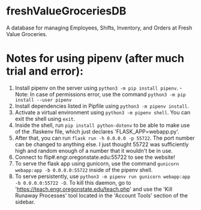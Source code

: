 # freshValueGroceriesDB
A database for managing Employees, Shifts, Inventory, and Orders at Fresh Value Groceries.


# Notes for using pipenv (after much trial and error):

1. Install pipenv on the server using ```python3 -m pip install pipenv```.
    -Note: In case of permissions error, use the command  ```python3 -m pip install --user pipenv```
2. Install dependencies listed in Pipfile using ```python3 -m pipenv install```.
3. Activate a virtual environment using ```python3 -m pipenv shell```. You can exit the shell using ```exit```. 
4. Inside the shell, run ```pip install python-dotenv``` to be able to make use of the .flaskenv file, which just declares 'FLASK_APP=webapp.py'.
5. After that, you can run ```flask run -h 0.0.0.0 -p 55722```. The port number can be changed to anything else. I just thought 55722 was sufficiently high and random enough of a number that it wouldn't be in use.
6. Connect to flip#.engr.oregonstate.edu:55722 to see the website!
7. To serve the flask app using gunicorn, use the command ```gunicorn webapp:app -b 0.0.0.0:55722``` inside of the pipenv shell. 
8. To serve persistently, use ```python3 -m pipenv run gunicorn webapp:app -b 0.0.0.0:55722 -D```. To kill this daemon, go to 'https://teach.engr.oregonstate.edu/teach.php' and use the 'Kill Runaway Processes' tool located in the 'Account Tools' section of the sidebar. 

